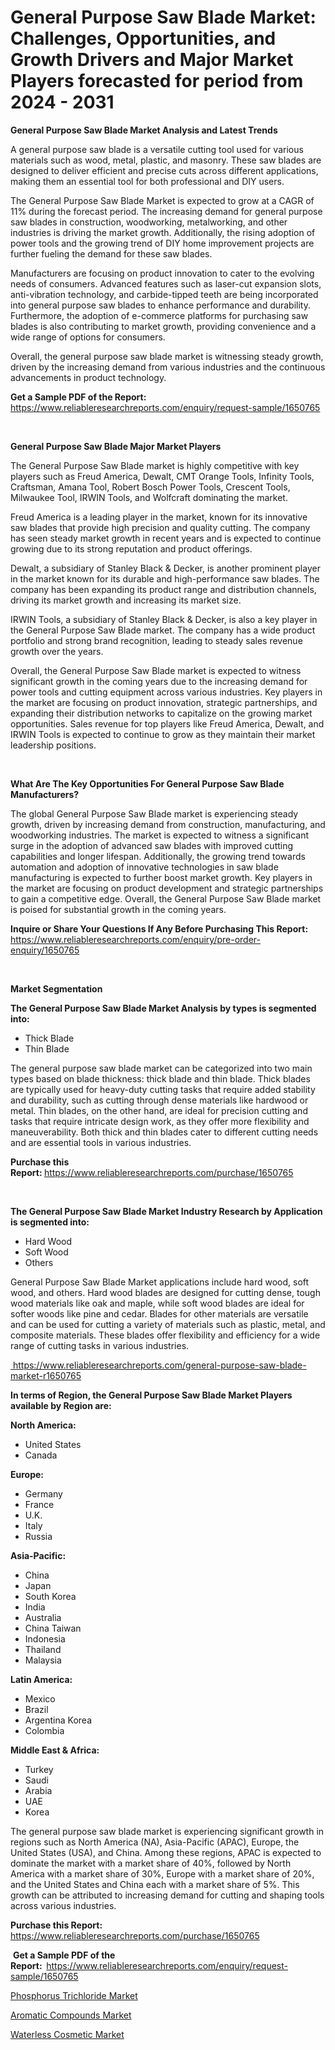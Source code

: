 <p><h1>General Purpose Saw Blade Market: Challenges, Opportunities, and Growth Drivers and Major Market Players forecasted for period from 2024 - 2031</h1></p><p><strong>General Purpose Saw Blade Market Analysis and Latest Trends</strong></p>
<p><p>A general purpose saw blade is a versatile cutting tool used for various materials such as wood, metal, plastic, and masonry. These saw blades are designed to deliver efficient and precise cuts across different applications, making them an essential tool for both professional and DIY users.</p><p>The General Purpose Saw Blade Market is expected to grow at a CAGR of 11% during the forecast period. The increasing demand for general purpose saw blades in construction, woodworking, metalworking, and other industries is driving the market growth. Additionally, the rising adoption of power tools and the growing trend of DIY home improvement projects are further fueling the demand for these saw blades.</p><p>Manufacturers are focusing on product innovation to cater to the evolving needs of consumers. Advanced features such as laser-cut expansion slots, anti-vibration technology, and carbide-tipped teeth are being incorporated into general purpose saw blades to enhance performance and durability. Furthermore, the adoption of e-commerce platforms for purchasing saw blades is also contributing to market growth, providing convenience and a wide range of options for consumers.</p><p>Overall, the general purpose saw blade market is witnessing steady growth, driven by the increasing demand from various industries and the continuous advancements in product technology.</p></p>
<p><strong>Get a Sample PDF of the Report:&nbsp;</strong> <a href="https://www.reliableresearchreports.com/enquiry/request-sample/1650765">https://www.reliableresearchreports.com/enquiry/request-sample/1650765</a></p>
<p>&nbsp;</p>
<p><strong>General Purpose Saw Blade Major Market Players</strong></p>
<p><p>The General Purpose Saw Blade market is highly competitive with key players such as Freud America, Dewalt, CMT Orange Tools, Infinity Tools, Craftsman, Amana Tool, Robert Bosch Power Tools, Crescent Tools, Milwaukee Tool, IRWIN Tools, and Wolfcraft dominating the market. </p><p>Freud America is a leading player in the market, known for its innovative saw blades that provide high precision and quality cutting. The company has seen steady market growth in recent years and is expected to continue growing due to its strong reputation and product offerings.</p><p>Dewalt, a subsidiary of Stanley Black & Decker, is another prominent player in the market known for its durable and high-performance saw blades. The company has been expanding its product range and distribution channels, driving its market growth and increasing its market size.</p><p>IRWIN Tools, a subsidiary of Stanley Black & Decker, is also a key player in the General Purpose Saw Blade market. The company has a wide product portfolio and strong brand recognition, leading to steady sales revenue growth over the years.</p><p>Overall, the General Purpose Saw Blade market is expected to witness significant growth in the coming years due to the increasing demand for power tools and cutting equipment across various industries. Key players in the market are focusing on product innovation, strategic partnerships, and expanding their distribution networks to capitalize on the growing market opportunities. Sales revenue for top players like Freud America, Dewalt, and IRWIN Tools is expected to continue to grow as they maintain their market leadership positions.</p></p>
<p>&nbsp;</p>
<p><strong>What Are The Key Opportunities For General Purpose Saw Blade Manufacturers?</strong></p>
<p><p>The global General Purpose Saw Blade market is experiencing steady growth, driven by increasing demand from construction, manufacturing, and woodworking industries. The market is expected to witness a significant surge in the adoption of advanced saw blades with improved cutting capabilities and longer lifespan. Additionally, the growing trend towards automation and adoption of innovative technologies in saw blade manufacturing is expected to further boost market growth. Key players in the market are focusing on product development and strategic partnerships to gain a competitive edge. Overall, the General Purpose Saw Blade market is poised for substantial growth in the coming years.</p></p>
<p><strong>Inquire or Share Your Questions If Any Before Purchasing This Report:</strong> <a href="https://www.reliableresearchreports.com/enquiry/pre-order-enquiry/1650765">https://www.reliableresearchreports.com/enquiry/pre-order-enquiry/1650765</a></p>
<p>&nbsp;</p>
<p><strong>Market Segmentation</strong></p>
<p><strong>The General Purpose Saw Blade Market Analysis by types is segmented into:</strong></p>
<p><ul><li>Thick Blade</li><li>Thin Blade</li></ul></p>
<p><p>The general purpose saw blade market can be categorized into two main types based on blade thickness: thick blade and thin blade. Thick blades are typically used for heavy-duty cutting tasks that require added stability and durability, such as cutting through dense materials like hardwood or metal. Thin blades, on the other hand, are ideal for precision cutting and tasks that require intricate design work, as they offer more flexibility and maneuverability. Both thick and thin blades cater to different cutting needs and are essential tools in various industries.</p></p>
<p><strong>Purchase this Report:&nbsp;</strong><a href="https://www.reliableresearchreports.com/purchase/1650765">https://www.reliableresearchreports.com/purchase/1650765</a></p>
<p>&nbsp;</p>
<p><strong>The General Purpose Saw Blade Market Industry Research by Application is segmented into:</strong></p>
<p><ul><li>Hard Wood</li><li>Soft Wood</li><li>Others</li></ul></p>
<p><p>General Purpose Saw Blade Market applications include hard wood, soft wood, and others. Hard wood blades are designed for cutting dense, tough wood materials like oak and maple, while soft wood blades are ideal for softer woods like pine and cedar. Blades for other materials are versatile and can be used for cutting a variety of materials such as plastic, metal, and composite materials. These blades offer flexibility and efficiency for a wide range of cutting tasks in various industries.</p></p>
<p><a href="https://www.reliableresearchreports.com/general-purpose-saw-blade-market-r1650765">&nbsp;https://www.reliableresearchreports.com/general-purpose-saw-blade-market-r1650765</a></p>
<p><strong>In terms of Region, the General Purpose Saw Blade Market Players available by Region are:</strong></p>
<p>
    <p> <strong> North America: </strong>
        <ul>
            <li>United States</li>
            <li>Canada</li>
        </ul>
        </p> 
    <p> <strong> Europe: </strong>
        <ul>
            <li>Germany</li>
            <li>France</li>
            <li>U.K.</li>
            <li>Italy</li>
            <li>Russia</li>
        </ul>
        </p> 
    <p> <strong> Asia-Pacific: </strong>
        <ul>
            <li>China</li>
            <li>Japan</li>
            <li>South Korea</li>
            <li>India</li>
            <li>Australia</li>
            <li>China Taiwan</li>
            <li>Indonesia</li>
            <li>Thailand</li>
            <li>Malaysia</li>
        </ul>
        </p> 
    <p> <strong> Latin America: </strong>
        <ul>
            <li>Mexico</li>
            <li>Brazil</li>
            <li>Argentina Korea</li>
            <li>Colombia</li>
        </ul>
        </p> 
    <p> <strong> Middle East & Africa: </strong>
        <ul>
            <li>Turkey</li>
            <li>Saudi</li>
            <li>Arabia</li>
            <li>UAE</li>
            <li>Korea</li>
        </ul>
    </p>
    </p>
<p><p>The general purpose saw blade market is experiencing significant growth in regions such as North America (NA), Asia-Pacific (APAC), Europe, the United States (USA), and China. Among these regions, APAC is expected to dominate the market with a market share of 40%, followed by North America with a market share of 30%, Europe with a market share of 20%, and the United States and China each with a market share of 5%. This growth can be attributed to increasing demand for cutting and shaping tools across various industries.</p></p>
<p><strong>Purchase this Report: </strong><a href="https://www.reliableresearchreports.com/purchase/1650765">https://www.reliableresearchreports.com/purchase/1650765</a></p>
<p>&nbsp;<strong>Get a Sample PDF of the Report:&nbsp;&nbsp;</strong><a href="https://www.reliableresearchreports.com/enquiry/request-sample/1650765">https://www.reliableresearchreports.com/enquiry/request-sample/1650765</a></p>
<p><strong></strong></p>
<p><p><a href="https://github.com/qdaxyrhp12/Market-Research-Report-List-1/blob/main/phosphorus-trichloride-market.md">Phosphorus Trichloride Market</a></p><p><a href="https://github.com/sajonf007/Market-Research-Report-List-1/blob/main/aromatic-compounds-market.md">Aromatic Compounds Market</a></p><p><a href="https://view.publitas.com/reportprime-1/waterless-cosmetic-market-share-size-trends-industry-analysis-report-by-application-online-retailers-specialty-stores-supermarkets-hypermarkets-other-by-type-skincare-haircare-makeup-and-color-cosmetics-others-and-forecast-2024-2031/">Waterless Cosmetic Market</a></p></p>